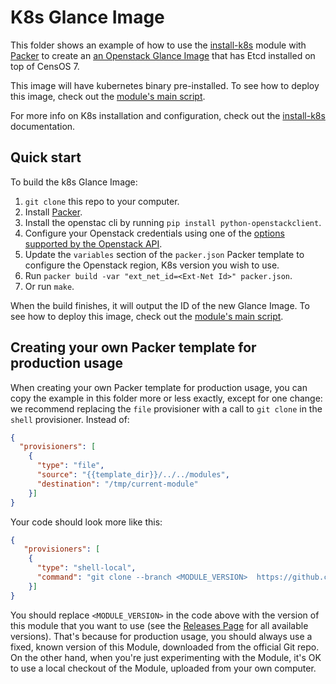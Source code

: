 # K8s Glance Image

This folder shows an example of how to use the [install-k8s](../../modules/install-k8s) module with [Packer](https://www.packer.io/) to create an [an Openstack Glance Image](https://docs.openstack.org/glance/latest/) that has Etcd installed on top of CensOS 7.

This image will have kubernetes binary pre-installed. To see how to deploy this image, check out the [module's main script](../../README.md). 

For more info on K8s installation and configuration, check out the [install-k8s](../../modules/install-k8s) documentation.

## Quick start

To build the k8s Glance Image:

1. `git clone` this repo to your computer.
1. Install [Packer](https://www.packer.io/).
1. Install the openstac cli by running `pip install python-openstackclient`.
1. Configure your Openstack credentials using one of the [options supported by the Openstack API](https://developer.openstack.org/api-guide/quick-start/api-quick-start.html). 
1. Update the `variables` section of the `packer.json` Packer template to configure the Openstack region, K8s version you wish to use.
1. Run `packer build -var "ext_net_id=<Ext-Net Id>" packer.json`.
1. Or run `make`.

When the build finishes, it will output the ID of the new Glance Image. To see how to deploy this image, check out the [module's main script](../../README.md).


## Creating your own Packer template for production usage

When creating your own Packer template for production usage, you can copy the example in this folder more or less exactly, except for one change: we recommend replacing the `file` provisioner with a call to `git clone` in the `shell` provisioner. Instead of:

```json
{
  "provisioners": [ 
    {
      "type": "file",
      "source": "{{template_dir}}/../../modules",
      "destination": "/tmp/current-module"
    }]
}
```

Your code should look more like this:

```json
{
   "provisioners": [
    {
      "type": "shell-local",
      "command": "git clone --branch <MODULE_VERSION>  https://github.com/ovh/terraform-ovh-publiccloud-k8s.git {{template_dir}}/tmp-module/terraform-ovh-k8s"
    }]
}
```

You should replace `<MODULE_VERSION>` in the code above with the version of this module that you want to use (see the [Releases Page](../../releases) for all available versions). That's because for production usage, you should always use a fixed, known version of this Module, downloaded from the official Git repo. On the other hand, when you're just experimenting with the Module, it's OK to use a local checkout of the Module, uploaded from your own computer.

